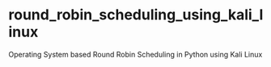 # round_robin_scheduling_using_kali_linux
Operating System based Round Robin Scheduling in Python using Kali Linux

